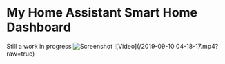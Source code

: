 # My Home Assistant Smart Home Dashboard
Still a work in progress
![Screenshot](/main.png?raw=true)
![Video](/2019-09-10 04-18-17.mp4?raw=true)

